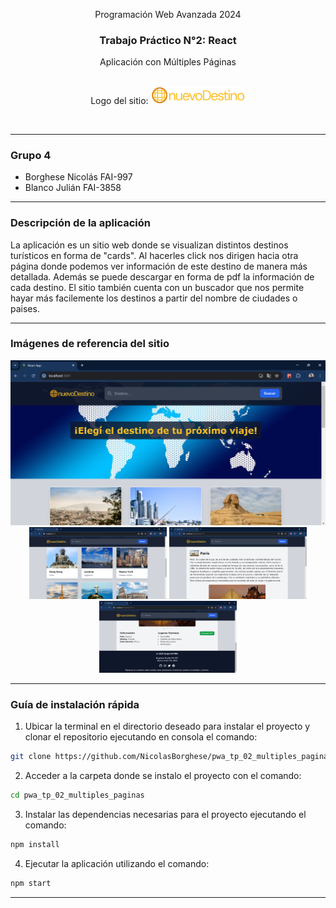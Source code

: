 <div align="center">

Programación Web Avanzada 2024

<h3>Trabajo Práctico N°2: React</h3>
Aplicación con Múltiples Páginas
<br><br>

Logo del sitio:
<img src="public/assets/logoNuevoDestino1.png" width="30%" alt="Logo del sitio"/>

<br>

</div>

---

<h3>Grupo 4</h3>

-   Borghese Nicolás FAI-997
-   Blanco Julián FAI-3858

---

<h3>Descripción de la aplicación</h3>

La aplicación es un sitio web donde se visualizan distintos destinos turísticos en forma de "cards". Al hacerles click nos dirigen hacia otra página donde podemos ver información de este destino de manera más detallada. Además se puede descargar en forma de pdf la información de cada destino. El sitio también cuenta con un buscador que nos permite hayar más facilemente los destinos a partir del nombre de ciudades o paises.

---
<h3>Imágenes de referencia del sitio</h3>

<img src="public/assets/vistaProyecto01.png" alt="Imagen de referencia 01"/>

<div align="center">
  <img src="public/assets/vistaProyecto02.png" width="220" alt="Imagen de referencia 02">
  <img src="public/assets/vistaProyecto03.png" width="220" alt="Imagen de referencia 03">
  <img src="public/assets/vistaProyecto04.png" width="220" alt="Imagen de referencia 04">
</div>

---
<h3>Guía de instalación rápida</h3>

1. Ubicar la terminal en el directorio deseado para instalar el proyecto y clonar el repositorio ejecutando en consola el comando:
```bash
git clone https://github.com/NicolasBorghese/pwa_tp_02_multiples_paginas.git
```
2. Acceder a la carpeta donde se instalo el proyecto con el comando:

```bash
cd pwa_tp_02_multiples_paginas
```
3. Instalar las dependencias necesarias para el proyecto ejecutando el comando:

```bash
npm install
```

4. Ejecutar la aplicación utilizando el comando:

```bash
npm start
```

---
